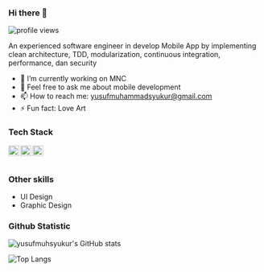 ### Hi there 👋

<!--
**yusufmuhsyukur/yusufmuhsyukur** is a ✨ _special_ ✨ repository because its `README.md` (this file) appears on your GitHub profile.

Here are some ideas to get you started:

- 🔭 I’m currently working on ...
- 🌱 I’m currently learning ...
- 👯 I’m looking to collaborate on ...
- 🤔 I’m looking for help with ...
- 💬 Ask me about ...
- 📫 How to reach me: ...
- 😄 Pronouns: ...
- ⚡ Fun fact: ...
-->
![profile views](https://komarev.com/ghpvc/?username=yusufmuhsyukur)

An experienced software engineer in develop Mobile App by implementing clean architecture, TDD, modularization, continuous integration, performance, dan security
 

- 🔭 I’m currently working on MNC
- 💬 Feel free to ask me about mobile development
- 📫 How to reach me: yusufmuhammadsyukur@gmail.com
- ⚡ Fun fact: Love Art


### Tech Stack
  <a href="https://flutter.dev/"><img align="left" alt="Flutter" title="Flutter" width="21px" src="https://seeklogo.com/images/F/flutter-logo-5086DD11C5-seeklogo.com.png" /></a>
   <a href="https://spring.io/projects/spring-boot"><img align="left" alt="Spring" title="Spring" width="21px" src="https://seeklogo.com/images/S/spring-logo-9A2BC78AAF-seeklogo.com.png" /></a>
   <a href="https://angular.io/"><img align="left" alt="Angular" title="Angular" width="21px" src="https://seeklogo.com/images/A/angular-logo-B76B1CDE98-seeklogo.com.png" /></a>
  <br>
  <br>
  
### Other skills
- UI Design 
- Graphic Design


### Github Statistic
![yusufmuhsyukur's GitHub stats](https://github-readme-stats.vercel.app/api?username=yusufmuhsyukur&count_private=true&show_icons=true&theme=dark)

![Top Langs](https://github-readme-stats.vercel.app/api/top-langs/?username=yusufmuhsyukur&layout=compact&theme=dark)
